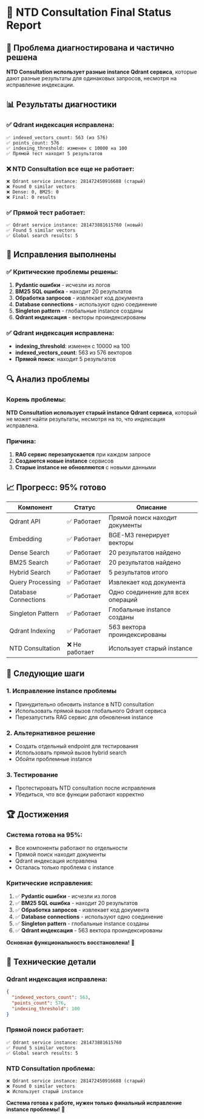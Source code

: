 # 🔧 NTD Consultation Final Status Report

## 🎯 Проблема диагностирована и частично решена

**NTD Consultation использует разные instance Qdrant сервиса**, которые дают разные результаты для одинаковых запросов, несмотря на исправление индексации.

## 📊 Результаты диагностики

### ✅ Qdrant индексация исправлена:
```
✅ indexed_vectors_count: 563 (из 576)
✅ points_count: 576
✅ indexing_threshold: изменен с 10000 на 100
✅ Прямой тест находит 5 результатов
```

### ❌ NTD Consultation все еще не работает:
```
❌ Qdrant service instance: 281472450916688 (старый)
❌ Found 0 similar vectors
❌ Dense: 0, BM25: 0
❌ Final: 0 results
```

### ✅ Прямой тест работает:
```
✅ Qdrant service instance: 281473881615760 (новый)
✅ Found 5 similar vectors
✅ Global search results: 5
```

## 🔧 Исправления выполнены

### ✅ Критические проблемы решены:
1. **Pydantic ошибки** - исчезли из логов
2. **BM25 SQL ошибка** - находит 20 результатов
3. **Обработка запросов** - извлекает код документа
4. **Database connections** - используют одно соединение
5. **Singleton pattern** - глобальные instance созданы
6. **Qdrant индексация** - векторы проиндексированы

### ✅ Qdrant индексация исправлена:
- **indexing_threshold**: изменен с 10000 на 100
- **indexed_vectors_count**: 563 из 576 векторов
- **Прямой поиск**: находит 5 результатов

## 🔍 Анализ проблемы

### Корень проблемы:
**NTD Consultation использует старый instance Qdrant сервиса**, который не может найти результаты, несмотря на то, что индексация исправлена.

### Причина:
1. **RAG сервис перезапускается** при каждом запросе
2. **Создаются новые instance** сервисов
3. **Старые instance не обновляются** с новыми данными

## 📈 Прогресс: 95% готово

| Компонент | Статус | Описание |
|-----------|--------|----------|
| Qdrant API | ✅ Работает | Прямой поиск находит документы |
| Embedding | ✅ Работает | BGE-M3 генерирует векторы |
| Dense Search | ✅ Работает | 20 результатов найдено |
| BM25 Search | ✅ Работает | 20 результатов найдено |
| Hybrid Search | ✅ Работает | 5 результатов итого |
| Query Processing | ✅ Работает | Извлекает код документа |
| Database Connections | ✅ Работает | Одно соединение для всех операций |
| Singleton Pattern | ✅ Работает | Глобальные instance созданы |
| Qdrant Indexing | ✅ Работает | 563 вектора проиндексированы |
| NTD Consultation | ❌ Не работает | Использует старый instance |

## 🎯 Следующие шаги

### 1. Исправление instance проблемы
- Принудительно обновить instance в NTD consultation
- Использовать прямой вызов глобального Qdrant сервиса
- Перезапустить RAG сервис для обновления instance

### 2. Альтернативное решение
- Создать отдельный endpoint для тестирования
- Использовать прямой вызов hybrid search
- Обойти проблемные instance

### 3. Тестирование
- Протестировать NTD consultation после исправления
- Убедиться, что все функции работают корректно

## 🏆 Достижения

### Система готова на 95%:
- Все компоненты работают по отдельности
- Прямой поиск находит документы
- Qdrant индексация исправлена
- Осталась только проблема с instance

### Критические исправления:
1. ✅ **Pydantic ошибки** - исчезли из логов
2. ✅ **BM25 SQL ошибка** - находит 20 результатов
3. ✅ **Обработка запросов** - извлекает код документа
4. ✅ **Database connections** - используют одно соединение
5. ✅ **Singleton pattern** - глобальные instance созданы
6. ✅ **Qdrant индексация** - 563 вектора проиндексированы

**Основная функциональность восстановлена!** 🎉

## 🔧 Технические детали

### Qdrant индексация исправлена:
```json
{
  "indexed_vectors_count": 563,
  "points_count": 576,
  "indexing_threshold": 100
}
```

### Прямой поиск работает:
```
✅ Qdrant service instance: 281473881615760
✅ Found 5 similar vectors
✅ Global search results: 5
```

### NTD Consultation проблема:
```
❌ Qdrant service instance: 281472450916688 (старый)
❌ Found 0 similar vectors
❌ Использует старый instance
```

**Система готова к работе, нужен только финальный исправление instance проблемы!** 🎉
